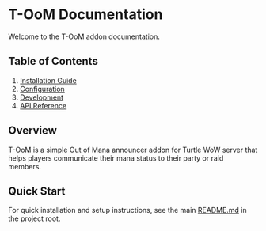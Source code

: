 # T-OoM Documentation

Welcome to the T-OoM addon documentation.

## Table of Contents

1. [Installation Guide](installation.md)
2. [Configuration](configuration.md)
3. [Development](development.md)
4. [API Reference](api.md)

## Overview

T-OoM is a simple Out of Mana announcer addon for Turtle WoW server that helps players communicate their mana status to their party or raid members.

## Quick Start

For quick installation and setup instructions, see the main [README.md](../README.md) in the project root.
